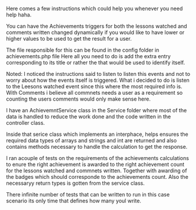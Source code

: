 Here comes a few instructions which could help you whenever you need help haha.

You can have the Achievements triggers for both the lessons watched and comments written changed dynamically if you would like
to have lower or higher values to be used to get the result for a user.

The file responsible for this can be found in the config folder in achievements.php file
Here all you need to do is add the extra entry corresponding to its title or rather the 
that would be used to identify itself.

Noted:
I noticed the instructions said to listen to listen this events and not to worry about how the events itself is triggered. What i 
decided to do is listen to the Leesons watched event since this where the most required info is. With Comments i believe all commnets
needs a user as a requirement so counting the users comments would only make sense here.

I have an AchievemntService class in the Service folder where most of the data is handled to reduce the work done and the code 
written in the controller class.

Inside that serice class which implements an interphace, helps ensures the required data types of arrays and strings and int 
are returned and also contains methods necessary to handle the calculation to get the response.

I ran acouple of tests on the requirements of the achievements calculations to enure the right achievement is awarded to the right
achievement count for the lessons watched and commnets written. Together with awarding of the badges which should corresponde to the
achievements count. Also the necessaryy return types is gotten from the service class.

There infinite number of tests that can be written to run in this case scenario its only time that defines how many youl write.